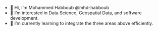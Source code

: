 - 👋 Hi, I’m Mohammed Habboub @mhd-habboub
- 👀 I’m interested in Data Science, Geospatial Data, and software development.
- 🌱 I’m currently learning to integrate the three areas above efficiently. 

<!---
mhd-habboub/mhd-habboub is a ✨ special ✨ repository because its `README.md` (this file) appears on your GitHub profile.
You can click the Preview link to take a look at your changes.
--->
